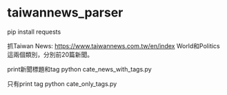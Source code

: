 # taiwannews_parser

pip install requests

抓Taiwan News: https://www.taiwannews.com.tw/en/index
World和Politics這兩個類別，分別前20篇新聞。

print新聞標題和tag
python cate_news_with_tags.py

只有print tag
python cate_only_tags.py
